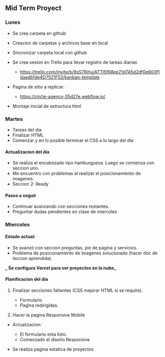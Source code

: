 ## Mid Term Proyect

### Lunes

- Se crea carpeta en github
- Creacion de carpetas y archivos base en local
- Sincronizar carpeta local con github
- Se crea sesion en Trello para llevar registro de tareas diarias
  - https://trello.com/invite/b/9sS7Rjhu/ATTI5f68ee21d745d2df0e803f1daadb1de4D7521F52/kanban-template
- Pagina de sitio a replicar:

  - https://circle-agency-35d27e.webflow.io/

- Montaje inicial de estructura html

### Martes

- Tareas del dia
- Finalizar HTML
- Comenzar y en lo posible terminar el CSS a lo largo del día

#### Actualizacion del día

- Se realiza el encabezado tipo hamburguesa. Luego se comienza con seccion uno.
- Me encuentro con problemas al realizar el posicionamiento de imagenes.
- Seccion 2: Ready

#### Pasos a seguir

- Continuar avanzando con secciones restantes.
- Preguntar dudas pendientes en clase de miercoles

### Miercoles

#### Estado actual:

- Se avanzó con seccion preguntas, pie de pagína y servicios.
- Problema de posicionamiento de imagenes solucionado (hacer doc de leccion aprendida).

**_ Se configura Vercel para ver proyectos en la nube_**

#### Planificacion del día

1. Finalizar secciones faltantes (CSS mejorar HTML si se require).

   - Formulario
   - Pagina redirigidas.

2. Hacer la pagina Responsive Mobile

- Actualizacion:

  - El formulario esta listo.
  - Comenzado el diseño Responsive

- Se realiza pagina estatica de proyectos
